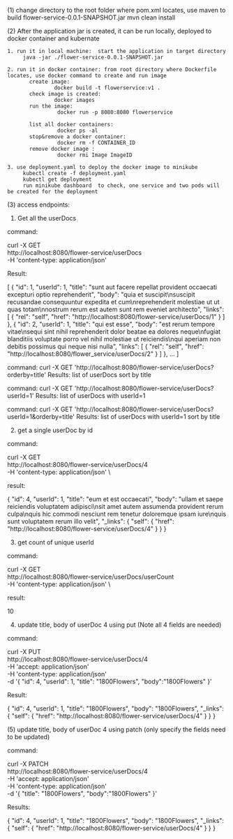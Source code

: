 (1) change directory to the root folder where pom.xml locates, use maven to build flower-service-0.0.1-SNAPSHOT.jar
    mvn clean install
   
(2) After the application jar is created, it can be run locally, deployed to docker container and  kubernate

    1. run it in local machine:  start the application in target directory
         java -jar ./flower-service-0.0.1-SNAPSHOT.jar
 
    2. run it in docker container: from root directory where Dockerfile locates, use docker command to create and run image
		   create image:            
		           docker build -t flowerservice:v1 .
		   check image is created:  
		           docker images
		   run the image:           
		            docker run -p 8080:8080 flowerservice
		   
		   list all docker containers:  
		            docker ps -al
		   stop&remove a docker container: 
		            docker rm -f CONTAINER_ID
		   remove docker image : 
		            docker rmi Image ImageID
		   
    3. use deployment.yaml to deploy the docker image to minikube
         kubectl create -f deployment.yaml
	     kubectl get deployment
	     run minikube dashboard  to check, one service and two pods will be created for the deployment
	
(3) access endpoints:

1. Get all the userDocs

command: 

curl -X GET \
  http://localhost:8080/flower-service/userDocs \
  -H 'content-type: application/json' 
  
 Result:
 
 [
    {
        "id": 1,
        "userId": 1,
        "title": "sunt aut facere repellat provident occaecati excepturi optio reprehenderit",
        "body": "quia et suscipit\nsuscipit recusandae consequuntur expedita et cum\nreprehenderit molestiae ut ut quas totam\nnostrum rerum est autem sunt rem eveniet architecto",
        "links": [
            {
                "rel": "self",
                "href": "http://localhost:8080/flower-service/userDocs/1"
            }
        ]
    },
    {
        "id": 2,
        "userId": 1,
        "title": "qui est esse",
        "body": "est rerum tempore vitae\nsequi sint nihil reprehenderit dolor beatae ea dolores neque\nfugiat blanditiis voluptate porro vel nihil molestiae ut reiciendis\nqui aperiam non debitis possimus qui neque nisi nulla",
        "links": [
            {
                "rel": "self",
                "href": "http://localhost:8080/flower_service/userDocs/2"
            }
        ]
    },
    ...
    ] 
    
  command:
    curl -X GET 'http://localhost:8080/flower-service/userDocs?orderby=title' 
  Results:  list of userDocs sort by title
  
  command:
    curl -X GET 'http://localhost:8080/flower-service/userDocs?userId=1'
  Results:  list of userDocs with userId=1
  
  command:
    curl -X GET 'http://localhost:8080/flower-service/userDocs?userId=1&orderby=title' 
  Results:  list of userDocs with userId=1 sort by title
  
  
    
2. get a single userDoc by id

 command: 
 
 curl -X GET \
  http://localhost:8080/flower-service/userDocs/4 \
  -H 'content-type: application/json' \
  
  result:
  
  {
    "id": 4,
    "userId": 1,
    "title": "eum et est occaecati",
    "body": "ullam et saepe reiciendis voluptatem adipisci\nsit amet autem assumenda provident rerum culpa\nquis hic commodi nesciunt rem tenetur doloremque ipsam iure\nquis sunt voluptatem rerum illo velit",
    "_links": {
        "self": {
            "href": "http://localhost:8080/flower-service/userDocs/4"
        }
    }
}

3. get count of unique userId

command:

curl -X GET \
  http://localhost:8080/flower-service/userDocs/userCount \
  -H 'content-type: application/json' \

result:

10

4. update title, body of userDoc 4 using put (Note all 4 fields are needed)

command:

curl -X PUT \
  http://localhost:8080/flower-service/userDocs/4 \
  -H 'accept: application/json' \
  -H 'content-type: application/json' \
  -d '{
    "id": 4,
    "userId": 1,
    "title": "1800Flowers",
    "body":"1800Flowers"
}'

Result:

{
    "id": 4,
    "userId": 1,
    "title": "1800Flowers",
    "body": "1800Flowers",
    "_links": {
        "self": {
            "href": "http://localhost:8080/flower-service/userDocs/4"
        }
    }
}

(5) update title, body of userDoc 4 using patch (only specify the fields need to be updated)

command:

curl -X PATCH \
  http://localhost:8080/flower-service/userDocs/4 \
  -H 'accept: application/json' \
  -H 'content-type: application/json' \
  -d '{
    "title": "1800Flowers",
    "body":"1800Flowers"
}'

Results:

{
    "id": 4,
    "userId": 1,
    "title": "1800Flowers",
    "body": "1800Flowers",
    "_links": {
        "self": {
            "href": "http://localhost:8080/flower-service/userDocs/4"
        }
    }
}


  
